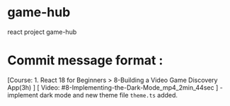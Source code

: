 # game-hub
react project game-hub

# Commit message format : 
[Course: 1. React 18 for Beginners > 8-Building a Video Game Discovery App(3h) ] [ Video: #8-Implementing-the-Dark-Mode_mp4_2min_44sec ] - implement dark mode and new theme file `theme.ts` added.